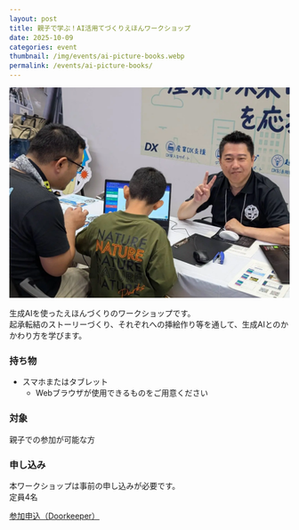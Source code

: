 ```yaml
---
layout: post
title: 親子で学ぶ！AI活用てづくりえほんワークショップ
date: 2025-10-09
categories: event
thumbnail: /img/events/ai-picture-books.webp
permalink: /events/ai-picture-books/
---
```


<img class='w-full pb-8' src='/img/events/ai-picture-books.webp' alt='親子で学ぶ！AI活用てづくりえほんワークショップ'>

生成AIを使ったえほんづくりのワークショップです。<br>
起承転結のストーリーづくり、それぞれへの挿絵作り等を通して、生成AIとのかかわり方を学びます。

### 持ち物

- スマホまたはタブレット
  - Webブラウザが使用できるものをご用意ください

### 対象

親子での参加が可能な方

### 申し込み

本ワークショップは事前の申し込みが必要です。<br>
定員4名

<a href='https://dojocon-japan.doorkeeper.jp/events/190897' target='_blank'>参加申込（Doorkeeper）</a>
